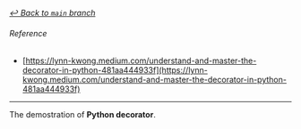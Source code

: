 [_↩ Back to `main` branch_](https://github.com/cuongpiger/python)

###### Reference
* [https://lynn-kwong.medium.com/understand-and-master-the-decorator-in-python-481aa444933f](https://lynn-kwong.medium.com/understand-and-master-the-decorator-in-python-481aa444933f)

<hr>

The demostration of **Python decorator**.

